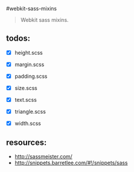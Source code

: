 #webkit-sass-mixins
> Webkit sass mixins.


## todos:
- [x] height.scss
- [x] margin.scss
- [x] padding.scss
- [x] size.scss
- [x] text.scss
- [x] triangle.scss
- [x] width.scss


## resources:
+ http://sassmeister.com/
+ http://snippets.barretlee.com/#!/snippets/sass
